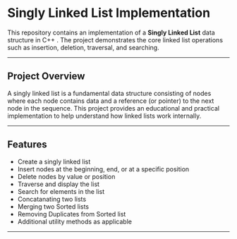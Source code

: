 # Singly Linked List Implementation

This repository contains an implementation of a **Singly Linked List** data structure in C++ . The project demonstrates the core linked list operations such as insertion, deletion, traversal, and searching.

---

## Project Overview

A singly linked list is a fundamental data structure consisting of nodes where each node contains data and a reference (or pointer) to the next node in the sequence. This project provides an educational and practical implementation to help understand how linked lists work internally.

---

## Features

- Create a singly linked list
- Insert nodes at the beginning, end, or at a specific position
- Delete nodes by value or position
- Traverse and display the list
- Search for elements in the list
- Concatanating two lists
- Merging two Sorted lists
- Removing Duplicates from Sorted list
- Additional utility methods as applicable

---



